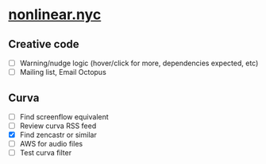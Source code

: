 # [nonlinear.nyc](https://nonlinear.nyc)

## Creative code

- [ ] Warning/nudge logic (hover/click for more, dependencies expected, etc)
- [ ] Mailing list, Email Octopus

## Curva 

- [ ] Find screenflow equivalent
- [ ] Review curva RSS feed
- [x] Find zencastr or similar
- [ ] AWS for audio files
- [ ] Test curva filter
